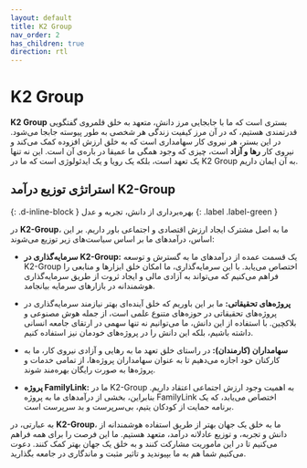 ```yaml
---
layout: default
title: K2 Group
nav_order: 2
has_children: true
direction: rtl
---
```


# K2 Group

**K2 Group** بستری است که ما با جابجایی مرز دانش، متعهد به خلق قلمروی گفتگویی قدرتمندی هستیم، که در آن مرز کیفیت زندگی هر شخصی به طور پیوسته جابجا می‌شود. در این بستر، هر نیروی کار سهامداری است که به خلق ارزش افزوده کمک می‌کند و نیروی کار **رها و آزاد** است، چیزی که وجود همگی ما عمیقا در باره‌ی آن است. این نه تنها یک تعهد است، بلکه یک رویا و یک ایدئولوژی است که ما در K2 Group به آن ایمان داریم.

## استراتژی توزیع درآمد K2-Group
{: .d-inline-block }
بهره‌برداری از دانش، تجربه و عدل
{: .label .label-green }

در **K2-Group**، ما به اصل مشترک ایجاد ارزش اقتصادی و اجتماعی باور داریم. بر این اساس، درآمدهای ما بر اساس سیاست‌های زیر توزیع می‌شوند:

- **سرمایه‌گذاری در K2-Group:** یک قسمت عمده از درآمدهای ما به گسترش و توسعه K2-Group اختصاص می‌یابد. با این سرمایه‌گذاری، ما امکان خلق ابزارها و منابعی را فراهم می‌کنیم که می‌تواند به آزادی مالی و ایجاد ثروت از طریق سرمایه‌گذاری هوشمندانه در بازارهای سرمایه بیانجامد.

- **پروژه‌های تحقیقاتی:** ما بر این باوریم که خلق آینده‌ای بهتر نیازمند سرمایه‌گذاری در پروژه‌های تحقیقاتی در حوزه‌های متنوع علمی است، از جمله هوش مصنوعی و بلاکچین. با استفاده از این دانش، ما می‌توانیم نه تنها سهمی در ارتقای جامعه انسانی داشته باشیم، بلکه این دانش را در پروژه‌های خودمان نیز استفاده کنیم.

- **سهامداران (کارمندان):** در راستای خلق تعهد ما به رهایی و آزادی نیروی کار، ما به کارکنان خود اجازه می‌دهیم تا به عنوان سهامداران پروژه‌ها، از تمامی خدمات و پروژه‌ها به صورت رایگان بهره‌مند شوند.

- **پروژه FamilyLink:** ما در K2-Group به اهمیت وجود ارزش اجتماعی اعتقاد داریم. بنابراین، بخشی از درآمدهای ما به پروژه FamilyLink اختصاص می‌یابد، که یک برنامه حمایت از کودکان یتیم، بی‌سرپرست و بد سرپرست است.

به عبارتی، در **K2-Group**، ما به خلق یک جهان بهتر از طریق استفاده هوشمندانه از دانش و تجربه، و توزیع عادلانه درآمد، متعهد هستیم. ما این فرصت را برای همه فراهم می‌کنیم تا در این ماموریت مشارکت کنند و به خلق یک جهان بهتر کمک کنند. دعوت می‌کنیم شما هم به ما بپیوندید و تاثیر مثبت و ماندگاری در جامعه بگذارید.
